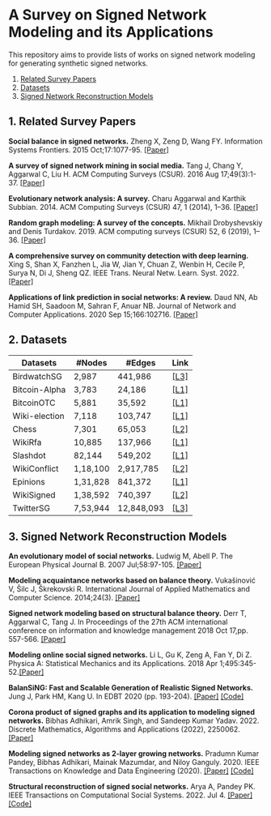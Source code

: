 # A Survey on Signed Network Modeling and its Applications

This repository aims to provide lists of works on signed network modeling for generating synthetic signed networks.

1. [ Related Survey Papers](#desc)
2. [ Datasets ](#datas)
3. [ Signed Network Reconstruction Models](#snm)

<a name="desc"></a>
## 1. Related Survey Papers 

**Social balance in signed networks.** Zheng X, Zeng D, Wang FY. Information Systems Frontiers. 2015 Oct;17:1077-95. [[Paper]](https://link.springer.com/article/10.1007/s10796-014-9483-8)

**A survey of signed network mining in social media.** Tang J, Chang Y, Aggarwal C, Liu H. ACM Computing Surveys (CSUR). 2016 Aug 17;49(3):1-37. [[Paper]](https://dl.acm.org/doi/pdf/10.1145/2956185)

**Evolutionary network analysis: A survey.** Charu Aggarwal and Karthik Subbian. 2014. ACM Computing Surveys (CSUR) 47, 1 (2014),
1–36. [[Paper]](https://dl.acm.org/doi/pdf/10.1145/2601412)

**Random graph modeling: A survey of the concepts.** Mikhail Drobyshevskiy and Denis Turdakov. 2019. ACM computing surveys (CSUR) 52, 6 (2019), 1–36. [[Paper]](https://dl.acm.org/doi/pdf/10.1145/3369782)

**A comprehensive survey on community detection with deep learning.** Xing S, Shan X, Fanzhen L, Jia W, Jian Y, Chuan Z, Wenbin H, Cecile P, Surya N, Di J, Sheng QZ. IEEE Trans. Neural Netw. Learn. Syst. 2022. [[Paper]](https://ieeexplore.ieee.org/stamp/stamp.jsp?tp=&arnumber=9732192)

**Applications of link prediction in social networks: A review.** Daud NN, Ab Hamid SH, Saadoon M, Sahran F, Anuar NB. Journal of Network and Computer Applications. 2020 Sep 15;166:102716. [[Paper]](https://www.sciencedirect.com/science/article/pii/S1084804520301909)

 
<a name="datas"></a>
## 2. Datasets

| Datasets      | #Nodes        | #Edges    |  Link    | 
| ------------- | ------------- | --------- |--------- |
| BirdwatchSG   | 2,987         | 441,986   | [[L3]](https://dl.acm.org/doi/pdf/10.1145/3539597.3570401)|
| Bitcoin-Alpha | 3,783         | 24,186    | [[L1]](http://snap.stanford.edu/data/index.html#signnets)|
| BitcoinOTC    | 5,881         | 35,592    | [[L1]](http://snap.stanford.edu/data/index.html#signnets)|
| Wiki-election | 7,118         | 103,747   | [[L1]](http://snap.stanford.edu/data/index.html#signnets)|
| Chess         | 7,301         | 65,053    | [[L2]](http://konect.cc/)|
| WikiRfa       | 10,885        | 137,966   | [[L1]](http://snap.stanford.edu/data/index.html#signnets)|
| Slashdot      | 82,144        | 549,202   | [[L1]](http://snap.stanford.edu/data/index.html#signnets)|
| WikiConflict  | 1,18,100      | 2,917,785 | [[L2]](http://konect.cc/)|
| Epinions      | 1,31,828      | 841,372   | [[L1]](http://snap.stanford.edu/data/index.html#signnets)|
| WikiSigned    | 1,38,592      | 740,397   | [[L2]](http://konect.cc/)|
| TwitterSG     | 7,53,944      | 12,848,093|[[L3]](https://dl.acm.org/doi/pdf/10.1145/3539597.3570401)|

<a name="snm"></a>
## 3. Signed Network Reconstruction Models


**An evolutionary model of social networks.** Ludwig M, Abell P. The European Physical Journal B. 2007 Jul;58:97-105. [[Paper]](https://link.springer.com/content/pdf/10.1140/epjb/e2007-00200-x.pdf)

**Modeling acquaintance networks based on balance theory.** Vukašinović V, Šilc J, Škrekovski R. International Journal of Applied Mathematics and Computer Science. 2014;24(3). [[Paper]](https://yadda.icm.edu.pl/baztech/element/bwmeta1.element.baztech-f01ad99d-d3e0-49da-9d41-5974fadee533)

**Signed network modeling based on structural balance theory.** Derr T, Aggarwal C, Tang J. In Proceedings of the 27th ACM international conference on information and knowledge management 2018 Oct 17,pp. 557-566. [[Paper]](https://dl.acm.org/doi/pdf/10.1145/3269206.3271746)

**Modeling online social signed networks.** Li L, Gu K, Zeng A, Fan Y, Di Z. Physica A: Statistical Mechanics and its Applications. 2018 Apr 1;495:345-52.[[Paper]](https://www.sciencedirect.com/science/article/pii/S0378437117313444)

**BalanSiNG: Fast and Scalable Generation of Realistic Signed Networks.** Jung J, Park HM, Kang U. In EDBT 2020 (pp. 193-204). [[Paper]](https://jinhongjung.github.io/assets/resources/papers/balansingEDBT20.pdf) [[Code]](https://datalab.snu.ac.kr/balansing/)

**Corona product of signed graphs and its application to modeling signed
networks.** Bibhas Adhikari, Amrik Singh, and Sandeep Kumar Yadav. 2022. Discrete Mathematics, Algorithms and Applications (2022), 2250062. [[Paper]](https://www.worldscientific.com/doi/abs/10.1142/S1793830922500628)

**Modeling signed networks as 2-layer growing networks.** Pradumn Kumar Pandey, Bibhas Adhikari, Mainak Mazumdar, and Niloy Ganguly. 2020.  IEEE Transactions on Knowledge and Data Engineering (2020). [[Paper]](https://ieeexplore.ieee.org/stamp/stamp.jsp?arnumber=9200743) [[Code]](https://github.com/bibhasiitkgp/2L-SNM)

**Structural reconstruction of signed social networks.** Arya A, Pandey PK. IEEE Transactions on Computational Social Systems. 2022. Jul 4. [[Paper]](https://ieeexplore.ieee.org/stamp/stamp.jsp?arnumber=9815020) [[Code]]()
